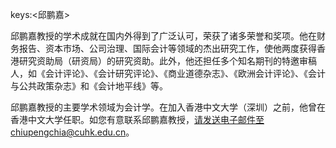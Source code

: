 keys:<邱鹏嘉>


邱鹏嘉教授的学术成就在国内外得到了广泛认可，荣获了诸多荣誉和奖项。他在财务报告、资本市场、公司治理、国际会计等领域的杰出研究工作，使他两度获得香港研究资助局（研资局）的研究资助。此外，他还担任多个知名期刊的特邀审稿人，如《会计评论》、《会计研究评论》、《商业道德杂志》、《欧洲会计评论》、《会计与公共政策杂志》和《会计地平线》等。

邱鹏嘉教授的主要学术领域为会计学。在加入香港中文大学（深圳）之前，他曾在香港中文大学任职。如您有意联系邱鹏嘉教授，请发送电子邮件至chiupengchia@cuhk.edu.cn。